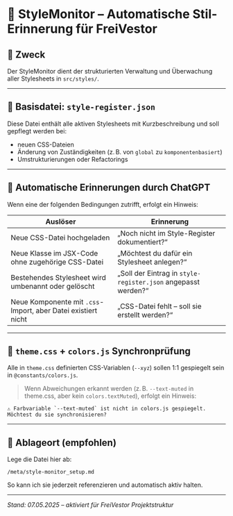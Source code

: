 # 🧠 StyleMonitor – Automatische Stil-Erinnerung für FreiVestor

## 📌 Zweck
Der StyleMonitor dient der strukturierten Verwaltung und Überwachung aller Stylesheets in `src/styles/`.

---

## 📁 Basisdatei: `style-register.json`

Diese Datei enthält alle aktiven Stylesheets mit Kurzbeschreibung und soll gepflegt werden bei:

- neuen CSS-Dateien
- Änderung von Zuständigkeiten (z. B. von `global` zu `komponentenbasiert`)
- Umstrukturierungen oder Refactorings

---

## 🔁 Automatische Erinnerungen durch ChatGPT

Wenn eine der folgenden Bedingungen zutrifft, erfolgt ein Hinweis:

| Auslöser                                                                 | Erinnerung                                    |
|--------------------------------------------------------------------------|-----------------------------------------------|
| Neue CSS-Datei hochgeladen                                              | „Noch nicht im Style-Register dokumentiert?“ |
| Neue Klasse im JSX-Code ohne zugehörige CSS-Datei                       | „Möchtest du dafür ein Stylesheet anlegen?“  |
| Bestehendes Stylesheet wird umbenannt oder gelöscht                     | „Soll der Eintrag in `style-register.json` angepasst werden?“ |
| Neue Komponente mit `.css`-Import, aber Datei existiert nicht          | „CSS-Datei fehlt – soll sie erstellt werden?“|

---

## 🎨 `theme.css` + `colors.js` Synchronprüfung

Alle in `theme.css` definierten CSS-Variablen (`--xyz`) sollen 1:1 gespiegelt sein in `@constants/colors.js`.

> Wenn Abweichungen erkannt werden (z. B. `--text-muted` in theme.css, aber kein `colors.textMuted`), erfolgt ein Hinweis:

```
⚠️ Farbvariable `--text-muted` ist nicht in colors.js gespiegelt. Möchtest du sie synchronisieren?
```

---

## 📍 Ablageort (empfohlen)
Lege die Datei hier ab:
```
/meta/style-monitor_setup.md
```

So kann ich sie jederzeit referenzieren und automatisch aktiv halten.

---

_Stand: 07.05.2025 – aktiviert für FreiVestor Projektstruktur_